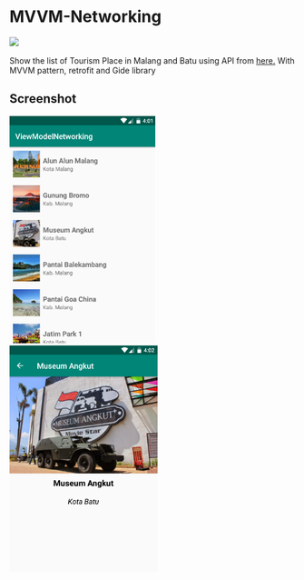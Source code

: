 # MVVM-Networking
<a href="https://travis-ci.org/ariastro/MVVM-Networking"><img src="https://travis-ci.org/ariastro/MVVM-Networking.svg?branch=master"></a>

Show the list of Tourism Place in Malang and Batu using API from <a href="https://info-madiun.firebaseapp.com/Sample.json">here.<a> With MVVM pattern, retrofit and Gide library

## Screenshot

<img src="https://github.com/ariastro/MVVM-Networking/blob/master/screenshot/ss1.png" height="400"/> <img src="https://github.com/ariastro/MVVM-Networking/blob/master/screenshot/ss2.png" height="400"/>
